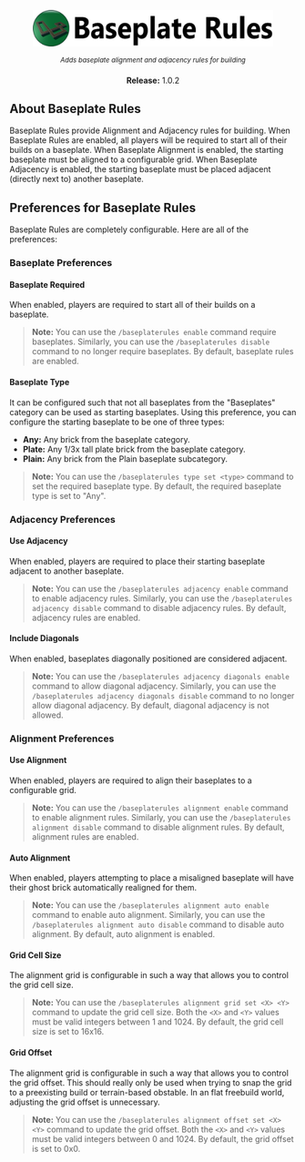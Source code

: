 <p align="center">
 <img src="https://github.com/Boomshicleafaunda/Support_BaseplateRules/blob/master/title.png" height=64>
</p>

<p align="center"><sup><i>Adds baseplate alignment and adjacency rules for building</i></sup></p>

<p align="center"><strong>Release:</strong> 1.0.2</p>

## About Baseplate Rules

Baseplate Rules provide Alignment and Adjacency rules for building. When Baseplate Rules are enabled, all players will be required to start all of their builds on a baseplate. When Baseplate Alignment is enabled, the starting baseplate must be aligned to a configurable grid. When Baseplate Adjacency is enabled, the starting baseplate must be placed adjacent (directly next to) another baseplate.

## Preferences for Baseplate Rules

Baseplate Rules are completely configurable. Here are all of the preferences:

### Baseplate Preferences

#### Baseplate Required

When enabled, players are required to start all of their builds on a baseplate.

> **Note:** You can use the `/baseplaterules enable` command require baseplates. Similarly, you can use the `/baseplaterules disable` command to no longer require baseplates. By default, baseplate rules are enabled.

#### Baseplate Type

It can be configured such that not all baseplates from the "Baseplates" category can be used as starting baseplates. Using this preference, you can configure the starting baseplate to be one of three types:

 - **Any:** Any brick from the baseplate category.
 - **Plate:** Any 1/3x tall plate brick from the baseplate category.
 - **Plain:** Any brick from the Plain baseplate subcategory.
 
 > **Note:** You can use the `/baseplaterules type set <type>` command to set the required baseplate type. By default, the required baseplate type is set to "Any".

### Adjacency Preferences

#### Use Adjacency

When enabled, players are required to place their starting baseplate adjacent to another baseplate.

> **Note:** You can use the `/baseplaterules adjacency enable` command to enable adjacency rules. Similarly, you can use the `/baseplaterules adjacency disable` command to disable adjacency rules. By default, adjacency rules are enabled.

#### Include Diagonals

When enabled, baseplates diagonally positioned are considered adjacent.

> **Note:** You can use the `/baseplaterules adjacency diagonals enable` command to allow diagonal adjacency. Similarly, you can use the `/baseplaterules adjacency diagonals disable` command to no longer allow diagonal adjacency. By default, diagonal adjacency is not allowed.

### Alignment Preferences

#### Use Alignment

When enabled, players are required to align their baseplates to a configurable grid.

> **Note:** You can use the `/baseplaterules alignment enable` command to enable alignment rules. Similarly, you can use the `/baseplaterules alignment disable` command to disable alignment rules. By default, alignment rules are enabled.

#### Auto Alignment

When enabled, players attempting to place a misaligned baseplate will have their ghost brick automatically realigned for them.

> **Note:** You can use the `/baseplaterules alignment auto enable` command to enable auto alignment. Similarly, you can use the `/baseplaterules alignment auto disable` command to disable auto alignment. By default, auto alignment is enabled.

#### Grid Cell Size

The alignment grid is configurable in such a way that allows you to control the grid cell size.

> **Note:** You can use the `/baseplaterules alignment grid set <X> <Y>` command to update the grid cell size. Both the `<X>` and `<Y>` values must be valid integers between 1 and 1024. By default, the grid cell size is set to 16x16.

#### Grid Offset

The alignment grid is configurable in such a way that allows you to control the grid offset. This should really only be used when trying to snap the grid to a preexisting build or terrain-based obstable. In an flat freebuild world, adjusting the grid offset is unnecessary.

> **Note:** You can use the `/baseplaterules alignment offset set <X> <Y>` command to update the grid offset. Both the `<X>` and `<Y>` values must be valid integers between 0 and 1024. By default, the grid offset is set to 0x0.
